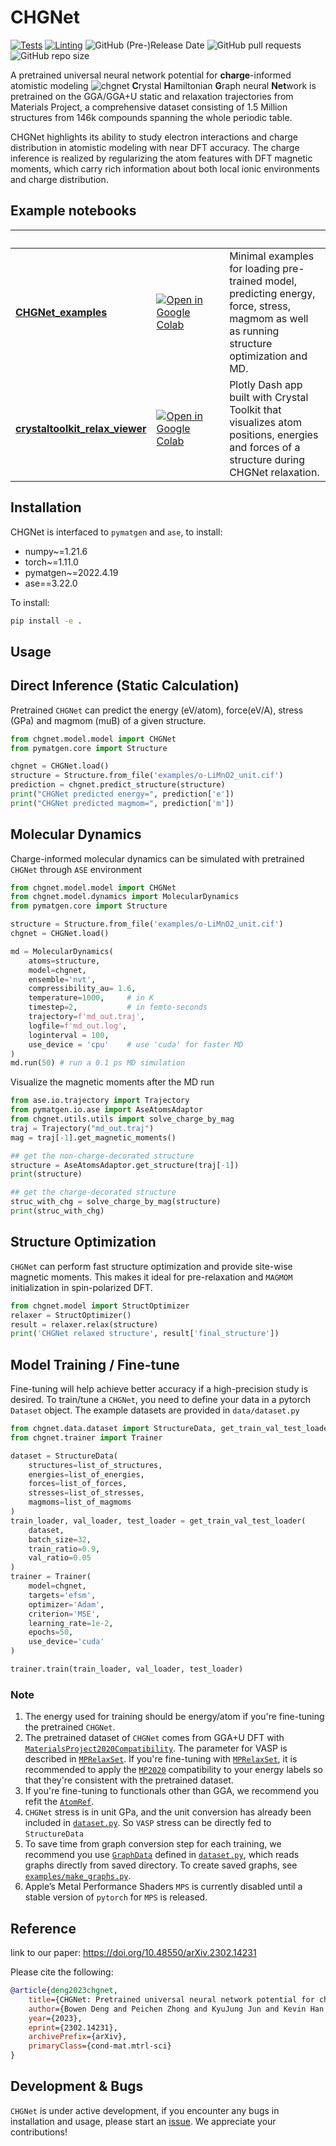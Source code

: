 # CHGNet

[![Tests](https://github.com/CederGroupHub/chgnet/actions/workflows/test.yml/badge.svg)](https://github.com/CederGroupHub/chgnet/actions/workflows/test.yml)
[![Linting](https://github.com/CederGroupHub/chgnet/actions/workflows/lint.yml/badge.svg)](https://github.com/CederGroupHub/chgnet/actions/workflows/lint.yml)
![GitHub (Pre-)Release Date](https://img.shields.io/github/release-date-pre/CederGroupHub/chgnet?logo=Github)
![GitHub pull requests](https://img.shields.io/github/issues-pr/CederGroupHub/chgnet?logo=Github)
![GitHub repo size](https://img.shields.io/github/repo-size/CederGroupHub/chgnet)

A pretrained universal neural network potential for
**charge**-informed atomistic modeling
![chgnet](./chgnet-logo.png)
**C**rystal **H**amiltonian **G**raph neural **Net**work is pretrained on the GGA/GGA+U static and relaxation trajectories from Materials Project,
a comprehensive dataset consisting of 1.5 Million structures from 146k compounds spanning the whole periodic table.

CHGNet highlights its ability to study electron interactions and charge distribution
in atomistic modeling with near DFT accuracy. The charge inference is realized by regularizing the atom features with
DFT magnetic moments, which carry rich information about both local ionic environments and charge distribution.

## Example notebooks

|                                                                                                                              | &emsp;&emsp;&emsp;&emsp;&emsp;&emsp;                                                                                                          |                                                                                                                                            |
| ---------------------------------------------------------------------------------------------------------------------------- | --------------------------------------------------------------------------------------------------------------------------------------------- | ------------------------------------------------------------------------------------------------------------------------------------------ |
| [**CHGNet_examples**](https://github.com/CederGroupHub/chgnet/blob/main/examples/basic_python_api_example.ipynb)             | [![Open in Google Colab]](https://colab.research.google.com/github/CederGroupHub/chgnet/blob/main/examples/CHGNet_examples.ipynb)             | Minimal examples for loading pre-trained model, predicting energy, force, stress, magmom as well as running structure optimization and MD. |
| [**crystaltoolkit_relax_viewer**](https://github.com/CederGroupHub/chgnet/blob/main/examples/basic_python_api_example.ipynb) | [![Open in Google Colab]](https://colab.research.google.com/github/CederGroupHub/chgnet/blob/main/examples/crystaltoolkit_relax_viewer.ipynb) | Plotly Dash app built with Crystal Toolkit that visualizes atom positions, energies and forces of a structure during CHGNet relaxation.    |

[Open in Google Colab]: https://colab.research.google.com/assets/colab-badge.svg

## Installation

CHGNet is interfaced to `pymatgen` and `ase`, to install:

- numpy~=1.21.6
- torch~=1.11.0
- pymatgen~=2022.4.19
- ase==3.22.0

To install:

```bash
pip install -e .
```

## Usage

## Direct Inference (Static Calculation)

Pretrained `CHGNet` can predict the energy (eV/atom), force(eV/A), stress (GPa) and magmom (muB) of a given structure.

```python
from chgnet.model.model import CHGNet
from pymatgen.core import Structure

chgnet = CHGNet.load()
structure = Structure.from_file('examples/o-LiMnO2_unit.cif')
prediction = chgnet.predict_structure(structure)
print("CHGNet predicted energy=", prediction['e'])
print("CHGNet predicted magmom=", prediction['m'])
```

## Molecular Dynamics

Charge-informed molecular dynamics can be simulated with pretrained `CHGNet` through `ASE` environment

```python
from chgnet.model.model import CHGNet
from chgnet.model.dynamics import MolecularDynamics
from pymatgen.core import Structure

structure = Structure.from_file('examples/o-LiMnO2_unit.cif')
chgnet = CHGNet.load()

md = MolecularDynamics(
    atoms=structure,
    model=chgnet,
    ensemble='nvt',
    compressibility_au= 1.6,
    temperature=1000,     # in K
    timestep=2,           # in femto-seconds
    trajectory=f'md_out.traj',
    logfile=f'md_out.log',
    loginterval = 100,
    use_device = 'cpu'    # use 'cuda' for faster MD
)
md.run(50) # run a 0.1 ps MD simulation
```

Visualize the magnetic moments after the MD run

```python
from ase.io.trajectory import Trajectory
from pymatgen.io.ase import AseAtomsAdaptor
from chgnet.utils.utils import solve_charge_by_mag
traj = Trajectory("md_out.traj")
mag = traj[-1].get_magnetic_moments()

## get the non-charge-decorated structure
structure = AseAtomsAdaptor.get_structure(traj[-1])
print(structure)

## get the charge-decorated structure
struc_with_chg = solve_charge_by_mag(structure)
print(struc_with_chg)
```

## Structure Optimization

`CHGNet` can perform fast structure optimization and provide site-wise magnetic moments. This makes it ideal for pre-relaxation and
`MAGMOM` initialization in spin-polarized DFT.

```python
from chgnet.model import StructOptimizer
relaxer = StructOptimizer()
result = relaxer.relax(structure)
print('CHGNet relaxed structure', result['final_structure'])
```

## Model Training / Fine-tune

Fine-tuning will help achieve better accuracy if a high-precision study is desired. To train/tune a `CHGNet`, you need to define your data in a
pytorch `Dataset` object. The example datasets are provided in `data/dataset.py`

```python
from chgnet.data.dataset import StructureData, get_train_val_test_loader
from chgnet.trainer import Trainer

dataset = StructureData(
    structures=list_of_structures,
    energies=list_of_energies,
    forces=list_of_forces,
    stresses=list_of_stresses,
    magmoms=list_of_magmoms
)
train_loader, val_loader, test_loader = get_train_val_test_loader(
    dataset,
    batch_size=32,
    train_ratio=0.9,
    val_ratio=0.05
)
trainer = Trainer(
    model=chgnet,
    targets='efsm',
    optimizer='Adam',
    criterion='MSE',
    learning_rate=1e-2,
    epochs=50,
    use_device='cuda'
)

trainer.train(train_loader, val_loader, test_loader)
```

### Note

1. The energy used for training should be energy/atom if you're fine-tuning the pretrained `CHGNet`.
2. The pretrained dataset of `CHGNet` comes from GGA+U DFT with [`MaterialsProject2020Compatibility`](https://github.com/materialsproject/pymatgen/blob/v2023.2.28/pymatgen/entries/compatibility.py#L826-L1102).
The parameter for VASP is described in [`MPRelaxSet`](https://github.com/materialsproject/pymatgen/blob/v2023.2.28/pymatgen/io/vasp/sets.py#L862-L879).
If you're fine-tuning with [`MPRelaxSet`](https://github.com/materialsproject/pymatgen/blob/v2023.2.28/pymatgen/io/vasp/sets.py#L862-L879), it is recommended to apply the [`MP2020`](https://github.com/materialsproject/pymatgen/blob/v2023.2.28/pymatgen/entries/compatibility.py#L826-L1102)
compatibility to your energy labels so that they're consistent with the pretrained dataset.
3. If you're fine-tuning to functionals other than GGA, we recommend you refit the [`AtomRef`](https://github.com/CederGroupHub/chgnet/blob/main/chgnet/model/composition_model.py).
4. `CHGNet` stress is in unit GPa, and the unit conversion has already been included in
[`dataset.py`](https://github.com/CederGroupHub/chgnet/blob/main/chgnet/data/dataset.py). So `VASP` stress can be directly fed to `StructureData`
5. To save time from graph conversion step for each training, we recommend you use [`GraphData`](https://github.com/CederGroupHub/chgnet/blob/main/chgnet/data/dataset.py) defined in
[`dataset.py`](https://github.com/CederGroupHub/chgnet/blob/main/chgnet/data/dataset.py), which reads graphs directly from saved directory. To create saved graphs,
see [`examples/make_graphs.py`](https://github.com/CederGroupHub/chgnet/blob/main/examples/make_graphs.py).
6. Apple’s Metal Performance Shaders `MPS` is currently disabled until a stable version of `pytorch` for `MPS` is released.

## Reference

link to our paper:
<https://doi.org/10.48550/arXiv.2302.14231>

Please cite the following:

```bib
@article{deng2023chgnet,
    title={CHGNet: Pretrained universal neural network potential for charge-informed atomistic modeling},
    author={Bowen Deng and Peichen Zhong and KyuJung Jun and Kevin Han and Christopher J. Bartel and Gerbrand Ceder},
    year={2023},
    eprint={2302.14231},
    archivePrefix={arXiv},
    primaryClass={cond-mat.mtrl-sci}
}
```

## Development & Bugs

`CHGNet` is under active development, if you encounter any bugs in installation and usage,
please start an [issue](https://github.com/CederGroupHub/chgnet/issues). We appreciate your contributions!

